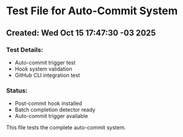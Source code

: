 # Test File for Auto-Commit System
## Created: Wed Oct 15 17:47:30 -03 2025

### Test Details:
- Auto-commit trigger test
- Hook system validation
- GitHub CLI integration test

### Status:
- Post-commit hook installed
- Batch completion detector ready
- Auto-commit trigger available

This file tests the complete auto-commit system.
